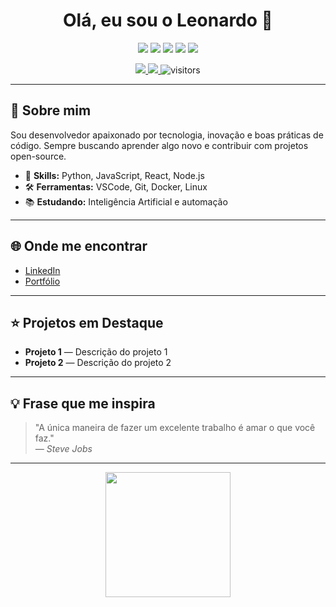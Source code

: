 <h1 align="center">
  Olá, eu sou o Leonardo 👋
</h1>

<p align="center">
  <img src="https://img.shields.io/badge/Python-3776AB?style=for-the-badge&logo=python&logoColor=white"/>
  <img src="https://img.shields.io/badge/JavaScript-F7DF1E?style=for-the-badge&logo=javascript&logoColor=black"/>
  <img src="https://img.shields.io/badge/Node.js-339933?style=for-the-badge&logo=nodedotjs&logoColor=white"/>
  <img src="https://img.shields.io/badge/CSS3-1572B6?style=for-the-badge&logo=css3&logoColor=white"/>
  <img src="https://img.shields.io/badge/HTML5-E34F26?style=for-the-badge&logo=html5&logoColor=white"/>
</p>

<p align="center">
  <a href="https://www.linkedin.com/in/seu-linkedin" target="_blank">
    <img src="https://img.shields.io/badge/LinkedIn-0077B5?style=for-the-badge&logo=linkedin&logoColor=white"/>
  </a>
  <a href="https://seuportfolio.com" target="_blank">
    <img src="https://img.shields.io/badge/Portfólio-222222?style=for-the-badge&logo=About.me&logoColor=white"/>
  </a>
  <img src="https://img.shields.io/github/visitors/Leocrs/Leocrs?style=for-the-badge" alt="visitors"/>
</p>

---

## 🚀 Sobre mim

Sou desenvolvedor apaixonado por tecnologia, inovação e boas práticas de código. Sempre buscando aprender algo novo e contribuir com projetos open-source.

- 🎯 **Skills:** Python, JavaScript, React, Node.js  
- 🛠️ **Ferramentas:** VSCode, Git, Docker, Linux  
- 📚 **Estudando:** Inteligência Artificial e automação  

---

## 🌐 Onde me encontrar

- [LinkedIn](https://www.linkedin.com/in/seu-linkedin)
- [Portfólio](https://seuportfolio.com)

---

## ⭐ Projetos em Destaque

- **Projeto 1** — Descrição do projeto 1  
- **Projeto 2** — Descrição do projeto 2  

---

## 💡 Frase que me inspira

> "A única maneira de fazer um excelente trabalho é amar o que você faz."  
> <em>— Steve Jobs</em>

---

<p align="center">
  <img src="https://media.giphy.com/media/26tn33aiTi1jkl6H6/giphy.gif" width="200"/>
</p>
